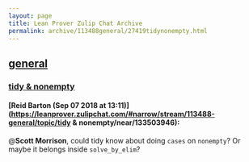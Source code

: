 ```yaml
---
layout: page
title: Lean Prover Zulip Chat Archive 
permalink: archive/113488general/27419tidynonempty.html
---
```


## [general](index.html)
### [tidy & nonempty](27419tidynonempty.html)

#### [Reid Barton (Sep 07 2018 at 13:11)](https://leanprover.zulipchat.com/#narrow/stream/113488-general/topic/tidy & nonempty/near/133503946):
@**Scott Morrison**, could tidy know about doing `cases` on `nonempty`? Or maybe it belongs inside `solve_by_elim`?

